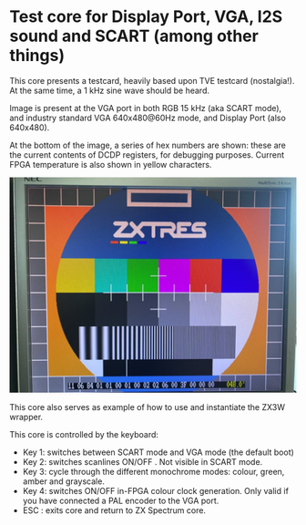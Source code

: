 # Test core for Display Port, VGA, I2S sound and SCART (among other things)

This core presents a testcard, heavily based upon TVE testcard (nostalgia!). At the same time, a 1 kHz sine wave should be heard.

Image is present at the VGA port in both RGB 15 kHz (aka SCART mode), and industry standard VGA 640x480@60Hz mode, and Display Port (also 640x480).

At the bottom of the image, a series of hex numbers are shown: these are the current contents of DCDP registers, for debugging purposes. Current FPGA temperature is also shown in yellow characters.

![image](https://github.com/zxtres/test_carta_ajuste/blob/main/images/carta_ajuste_en_nec.jpg)

This core also serves as example of how to use and instantiate the ZX3W wrapper.

This core is controlled by the keyboard:
- Key 1: switches between SCART mode and VGA mode (the default boot)
- Key 2: switches scanlines ON/OFF . Not visible in SCART mode.
- Key 3: cycle through the different monochrome modes: colour, green, amber and grayscale.
- Key 4: switches ON/OFF in-FPGA colour clock generation. Only valid if you have connected a PAL encoder to the VGA port.
- ESC  : exits core and return to ZX Spectrum core.
